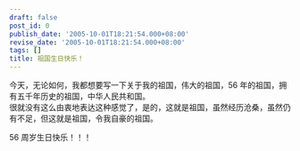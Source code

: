 ```yaml
---
draft: false
post_id: 0
publish_date: '2005-10-01T18:21:54.000+08:00'
revise_date: '2005-10-01T18:21:54.000+08:00'
tags: []
title: 祖国生日快乐！
---
```


今天，无论如何，我都想要写一下关于我的祖国，伟大的祖国，56 年的祖国，拥有五千年历史的祖国，中华人民共和国。  
很就没有这么由衷地表达这种感觉了，是的，这就是祖国，虽然经历沧桑，虽然仍有不足，但这就是祖国，令我自豪的祖国。

56 周岁生日快乐！！！

